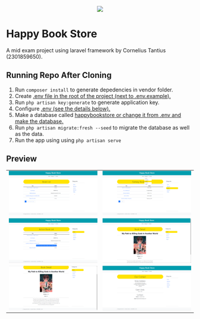 <p align="center"><a href="https://laravel.com" target="_blank"><img src="https://raw.githubusercontent.com/laravel/art/master/logo-lockup/5%20SVG/2%20CMYK/1%20Full%20Color/laravel-logolockup-cmyk-red.svg" width="400"></a></p>

# Happy Book Store
A mid exam project using laravel framework by Cornelius Tantius (2301859650).

## Running Repo After Cloning
1. Run `composer install` to generate depedencies in vendor folder.
2. Create <ins>.env<ins> file in the root of the project (next to <ins>.env.example<ins>).
3. Run `php artisan key:generate` to generate application key.
4. Configure <ins>.env<ins> (see the details below).
5. Make a database called <ins>happybookstore<ins> or change it from <ins>.env<ins> and make the database.
6. Run `php artisan migrate:fresh --seed` to migrate the database as well as the data.
7. Run the app using using `php artisan serve`

## Preview
<table>
  <tr>
    <td><img alt="" src="/public/preview/1.png"></td>
    <td><img alt="" src="/public/preview/2.png"></td>
  </tr>
  <tr>
    <td><img alt="" src="/public/preview/3.png"></td>
    <td><img alt="" src="/public/preview/4.png"></td>
  </tr>
  <tr>
    <td><img alt="" src="/public/preview/5.png"></td>
    <td><img alt="" src="/public/preview/6.png"></td>
  </tr>
</table>